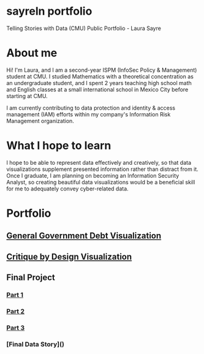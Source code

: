 # sayreln portfolio
Telling Stories with Data (CMU) Public Portfolio - Laura Sayre

# About me
Hi! I'm Laura, and I am a second-year ISPM (InfoSec Policy & Management) student at CMU. I studied Mathematics with a theoretical concentration as an undergraduate student, and I spent 2 years teaching high school math and English classes at a small international school in Mexico City before starting at CMU.

I am currently contributing to data protection and identity & access management (IAM) efforts within my company's Information Risk Management organization.

# What I hope to learn
I hope to be able to represent data effectively and creatively, so that data visualizations supplement presented information rather than distract from it. Once I graduate, I am planning on becoming an Information Security Analyst, so creating beautiful data visualizations would be a beneficial skill for me to adequately convey cyber-related data.

# Portfolio
## [General Government Debt Visualization](/dataviz1.md)
## [Critique by Design Visualization](/dataviz2.md)
## Final Project
### [Part 1](/part1.md)
### [Part 2](/part2.md)
### [Part 3](/part3.md)
### [Final Data Story](<script src="https://carnegiemellon.shorthandstories.com/michelindining/embed.js"></script>)

